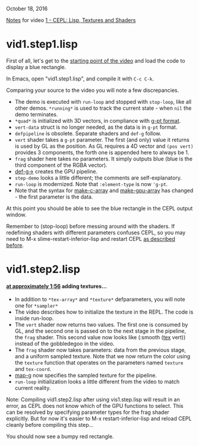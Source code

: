 October 18, 2016

[Notes](vid1.md) for video [1 - CEPL: Lisp, Textures and Shaders](https://www.youtube.com/watch?v=I0kWZP9L9Kc)

# vid1.step1.lisp
First of all, let's get to the [starting point of the video](https://www.youtube.com/watch?v=I0kWZP9L9Kc) and load the code to display a blue rectangle.

In Emacs, open "vid1.step1.lisp", and compile it with `C-c C-k`.

Comparing your source to the video you will note a few discrepancies.

- The demo is executed with `run-loop` and stopped with `stop-loop`, like all other demos.  `*running*` is used to track the current state - when `nil` the demo terminates.
- `*quad*` is initialized with 3D vectors, in compliance with [g-pt format](http://techsnuffle.com/cepl/api.html#CEPL.TYPES.PREDEFINED:G-PT).
- `vert-data` struct is no longer needed, as the data is in `g-pt` format.
- `defpipeline` is obsolete.  Separate shaders and `def-g` follow.
- `vert` shader takes a `g-pt` parameter.  The first (and only) value it returns is used by GL as the position.  As GL requires a 4D vector and `(pos vert)` provides 3 components, the forth one is appended here to always be 1.
- `frag` shader here takes no parameters.  It simply outputs blue (blue is the third component of the RGBA vector).
- [def-g->](http://techsnuffle.com/cepl/api.html#CEPL.PIPELINES:DEF-G-%3E) creates the GPU pipeline.
- `step-demo` looks a little different; the comments are self-explanatory.
- `run-loop` is modernized.  Note that `:element-type` is now `'g-pt`.
- Note that the syntax for [make-c-array](http://techsnuffle.com/cepl/api.html#CEPL.C-ARRAYS:MAKE-C-ARRAY) and [make-gpu-array](http://techsnuffle.com/cepl/api.html#CEPL.GPU-ARRAYS.BUFFER-BACKED:MAKE-GPU-ARRAY) has changed - the first parameter is the data.

At this point you should be able to see the blue rectangle in the CEPL output window.

Remember to (stop-loop) before messing around with the shaders.  If redefining shaders with different parameters confuses CEPL, so you may need to M-x slime-restart-inferior-lisp  and restart CEPL [as described before](README.md).

# vid1.step2.lisp
#### [at approximately 1:56](https://youtu.be/I0kWZP9L9Kc?t=116) adding textures...

- In addition to `*tex-array*` and `*texture*` defparameters, you will note one for `*sampler*`
- The video describes how to initialize the texture in the REPL.  The code is inside run-loop.
- The `vert` shader now returns two values.  The first one is consumed by GL, and the second one is passed on to the next stage in the pipeline, the `frag` shader.  This second value now looks like (:smooth ([tex](http://techsnuffle.com/cepl/api.html#CEPL.TYPES.PREDEFINED:TEX) vert)) instead of the gobbledegoo in the video.
- The `frag` shader now takes parameters: data from the previous stage, and a uniform sampled texture.  Note that we now return the color using the `texture` function that operates on the parameters named `texture` and `tex-coord`.
- [map-g](http://techsnuffle.com/cepl/api.html#CEPL.PIPELINES:MAP-G) now specifies the sampled texture for the pipeline.
- `run-loop` initialization looks a little different from the video to match current reality.

Note: Compiling vid1.step2.lisp after using vis1.step.lisp will result in an error, as CEPL does not know which of the GPU functions to select.  This can be resolved by specifying parameter types for the frag shader explicitly.  But for now it's easier to M-x restart-inferior-lisp and reload CEPL cleanly before compiling this step...

You should now see a bumpy red rectangle.


